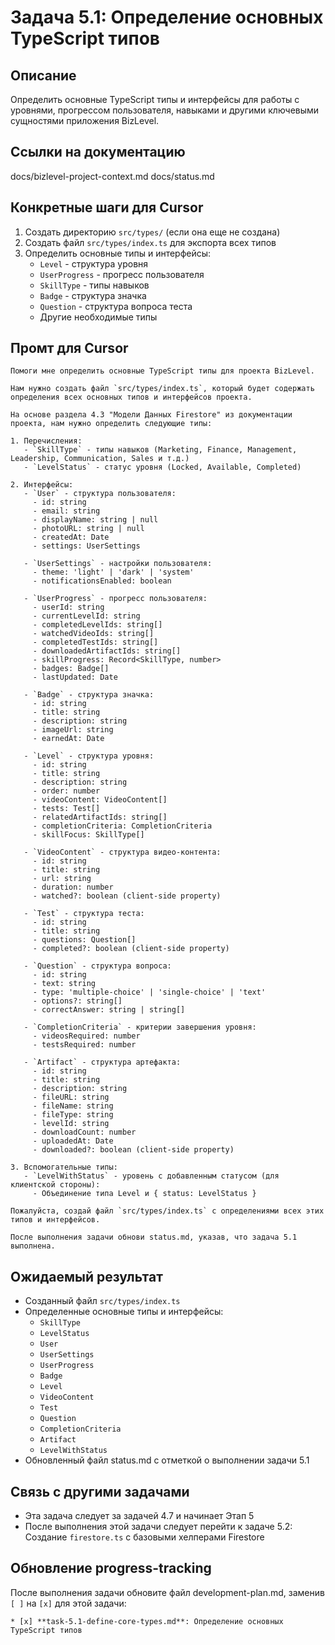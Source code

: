 # Задача 5.1: Определение основных TypeScript типов

## Описание
Определить основные TypeScript типы и интерфейсы для работы с уровнями, прогрессом пользователя, навыками и другими ключевыми сущностями приложения BizLevel.

## Ссылки на документацию
docs/bizlevel-project-context.md
docs/status.md

## Конкретные шаги для Cursor
1. Создать директорию `src/types/` (если она еще не создана)
2. Создать файл `src/types/index.ts` для экспорта всех типов
3. Определить основные типы и интерфейсы:
   - `Level` - структура уровня
   - `UserProgress` - прогресс пользователя
   - `SkillType` - типы навыков
   - `Badge` - структура значка
   - `Question` - структура вопроса теста
   - Другие необходимые типы

## Промт для Cursor
```
Помоги мне определить основные TypeScript типы для проекта BizLevel.

Нам нужно создать файл `src/types/index.ts`, который будет содержать определения всех основных типов и интерфейсов проекта.

На основе раздела 4.3 "Модели Данных Firestore" из документации проекта, нам нужно определить следующие типы:

1. Перечисления:
   - `SkillType` - типы навыков (Marketing, Finance, Management, Leadership, Communication, Sales и т.д.)
   - `LevelStatus` - статус уровня (Locked, Available, Completed)

2. Интерфейсы:
   - `User` - структура пользователя:
     - id: string
     - email: string
     - displayName: string | null
     - photoURL: string | null
     - createdAt: Date
     - settings: UserSettings

   - `UserSettings` - настройки пользователя:
     - theme: 'light' | 'dark' | 'system'
     - notificationsEnabled: boolean

   - `UserProgress` - прогресс пользователя:
     - userId: string
     - currentLevelId: string
     - completedLevelIds: string[]
     - watchedVideoIds: string[]
     - completedTestIds: string[]
     - downloadedArtifactIds: string[]
     - skillProgress: Record<SkillType, number>
     - badges: Badge[]
     - lastUpdated: Date

   - `Badge` - структура значка:
     - id: string
     - title: string
     - description: string
     - imageUrl: string
     - earnedAt: Date

   - `Level` - структура уровня:
     - id: string
     - title: string
     - description: string
     - order: number
     - videoContent: VideoContent[]
     - tests: Test[]
     - relatedArtifactIds: string[]
     - completionCriteria: CompletionCriteria
     - skillFocus: SkillType[]

   - `VideoContent` - структура видео-контента:
     - id: string
     - title: string
     - url: string
     - duration: number
     - watched?: boolean (client-side property)

   - `Test` - структура теста:
     - id: string
     - title: string
     - questions: Question[]
     - completed?: boolean (client-side property)

   - `Question` - структура вопроса:
     - id: string
     - text: string
     - type: 'multiple-choice' | 'single-choice' | 'text'
     - options?: string[]
     - correctAnswer: string | string[]

   - `CompletionCriteria` - критерии завершения уровня:
     - videosRequired: number
     - testsRequired: number

   - `Artifact` - структура артефакта:
     - id: string
     - title: string
     - description: string
     - fileURL: string
     - fileName: string
     - fileType: string
     - levelId: string
     - downloadCount: number
     - uploadedAt: Date
     - downloaded?: boolean (client-side property)

3. Вспомогательные типы:
   - `LevelWithStatus` - уровень с добавленным статусом (для клиентской стороны):
     - Объединение типа Level и { status: LevelStatus }

Пожалуйста, создай файл `src/types/index.ts` с определениями всех этих типов и интерфейсов.

После выполнения задачи обнови status.md, указав, что задача 5.1 выполнена.
```

## Ожидаемый результат
- Созданный файл `src/types/index.ts`
- Определенные основные типы и интерфейсы:
  - `SkillType`
  - `LevelStatus`
  - `User`
  - `UserSettings`
  - `UserProgress`
  - `Badge`
  - `Level`
  - `VideoContent`
  - `Test`
  - `Question`
  - `CompletionCriteria`
  - `Artifact`
  - `LevelWithStatus`
- Обновленный файл status.md с отметкой о выполнении задачи 5.1

## Связь с другими задачами
- Эта задача следует за задачей 4.7 и начинает Этап 5
- После выполнения этой задачи следует перейти к задаче 5.2: Создание `firestore.ts` с базовыми хелперами Firestore

## Обновление progress-tracking
После выполнения задачи обновите файл development-plan.md, заменив `[ ]` на `[x]` для этой задачи:
```
* [x] **task-5.1-define-core-types.md**: Определение основных TypeScript типов
```

